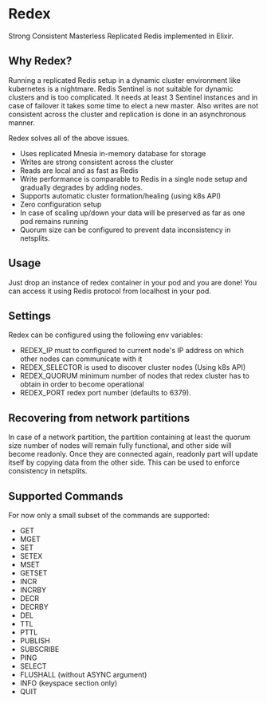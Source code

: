 # Redex

Strong Consistent Masterless Replicated Redis implemented in Elixir.

## Why Redex?

Running a replicated Redis setup in a dynamic cluster environment like kubernetes is a nightmare.
Redis Sentinel is not suitable for dynamic clusters and is too complicated. It needs at least 3
Sentinel instances and in case of failover it takes some time to elect a new master.
Also writes are not consistent across the cluster and replication is done in an asynchronous manner.

Redex solves all of the above issues.

- Uses replicated Mnesia in-memory database for storage
- Writes are strong consistent across the cluster
- Reads are local and as fast as Redis
- Write performance is comparable to Redis in a single node setup and gradually degrades by adding nodes.
- Supports automatic cluster formation/healing (using k8s API)
- Zero configuration setup
- In case of scaling up/down your data will be preserved as far as one pod remains running
- Quorum size can be configured to prevent data inconsistency in netsplits.

## Usage

Just drop an instance of redex container in your pod and you are done!
You can access it using Redis protocol from localhost in your pod.

## Settings

Redex can be configured using the following env variables:

- REDEX_IP must to configured to current node's IP address on which other nodes can communicate with it
- REDEX_SELECTOR is used to discover cluster nodes (Using k8s API)
- REDEX_QUORUM minimum number of nodes that redex cluster has to obtain in order to become operational
- REDEX_PORT redex port number (defaults to 6379).

## Recovering from network partitions

In case of a network partition, the partition containing at least the quorum size number of nodes will remain fully functional,
and other side will become readonly. Once they are connected again, readonly part will update itself by copying data from the other side.
This can be used to enforce consistency in netsplits.

## Supported Commands

For now only a small subset of the commands are supported:

- GET
- MGET
- SET
- SETEX
- MSET
- GETSET
- INCR
- INCRBY
- DECR
- DECRBY
- DEL
- TTL
- PTTL
- PUBLISH
- SUBSCRIBE
- PING
- SELECT
- FLUSHALL (without ASYNC argument)
- INFO (keyspace section only)
- QUIT
